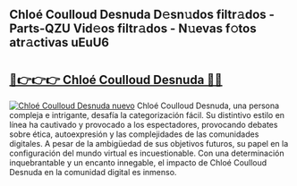 ## Chloé Coulloud Desnuda D𝚎sn𝚞dos filtr𝚊dos - Parts-QZU Vid𝚎os filtr𝚊dos - N𝚞evas f𝚘tos atr𝚊ctivas uEuU6

# <h2><a href="http://mb1ubi.tromn.icu/?c=Chlo%c3%a9+Coulloud+Desnuda">🔗👉👉👉 Chloé Coulloud Desnuda 🔗🔗</a></h2>

[![Chloé Coulloud Desnuda nuevo](https://i.imgur.com/pEAQMta.gif)](http://mb1ubi.tromn.icu/?c=Chlo%c3%a9+Coulloud+Desnuda)
Chloé Coulloud Desnuda, una persona compleja e intrigante, desafía la categorización fácil. Su distintivo estilo en línea ha cautivado y provocado a los espectadores, provocando debates sobre ética, autoexpresión y las complejidades de las comunidades digitales. A pesar de la ambigüedad de sus objetivos futuros, su papel en la configuración del mundo virtual es incuestionable. Con una determinación inquebrantable y un encanto innegable, el impacto de Chloé Coulloud Desnuda en la comunidad digital es inmenso.
